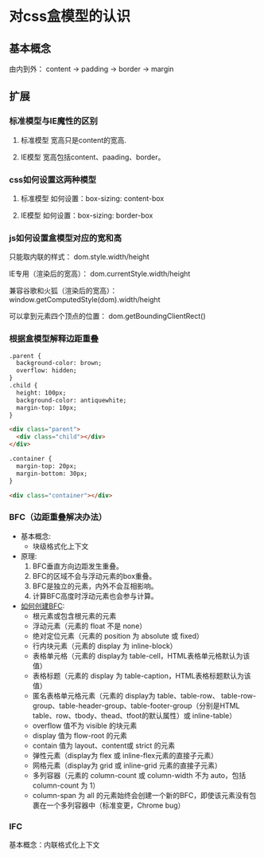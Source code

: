 # 对css盒模型的认识

## 基本概念

由内到外： content -> padding -> border -> margin

## 扩展

###  标准模型与IE魔性的区别

1. 标准模型
  宽高只是content的宽高.

2. IE模型
  宽高包括content、paading、border。

### css如何设置这两种模型
1. 标准模型
  如何设置：box-sizing: content-box

2. IE模型
  如何设置：box-sizing: border-box 

### js如何设置盒模型对应的宽和高
只能取内联的样式：            dom.style.width/height

IE专用（渲染后的宽高）：       dom.currentStyle.width/height

兼容谷歌和火狐（渲染后的宽高）： window.getComputedStyle(dom).width/height

可以拿到元素四个顶点的位置：     dom.getBoundingClientRect()

### 根据盒模型解释边距重叠
``` html
.parent {
  background-color: brown;
  overflow: hidden;
}
.child {
  height: 100px;
  background-color: antiquewhite;
  margin-top: 10px;
}

<div class="parent">
  <div class="child"></div>
</div>
```

``` html
.container {
  margin-top: 20px;
  margin-bottom: 30px;
}

<div class="container"></div>
```

### BFC（边距重叠解决办法）

  - 基本概念:
    - 块级格式化上下文
  - 原理:
    1. BFC垂直方向边距发生重叠。
    2. BFC的区域不会与浮动元素的box重叠。
    3. BFC是独立的元素，内外不会互相影响。
    4. 计算BFC高度时浮动元素也会参与计算。
  - [如何创建BFC](https://developer.mozilla.org/zh-CN/docs/Web/Guide/CSS/Block_formatting_context):
    - 根元素或包含根元素的元素
    - 浮动元素（元素的 float 不是 none）
    - 绝对定位元素（元素的 position 为 absolute 或 fixed）
    - 行内块元素（元素的 display 为 inline-block）
    - 表格单元格（元素的 display为 table-cell，HTML表格单元格默认为该值）
    - 表格标题（元素的 display 为 table-caption，HTML表格标题默认为该值）
    - 匿名表格单元格元素（元素的 display为 table、table-row、 table-row-group、table-header-group、table-footer-group（分别是HTML table、row、tbody、thead、tfoot的默认属性）或 inline-table）
    - overflow 值不为 visible 的块元素
    - display 值为 flow-root 的元素
    - contain 值为 layout、content或 strict 的元素
    - 弹性元素（display为 flex 或 inline-flex元素的直接子元素）
    - 网格元素（display为 grid 或 inline-grid 元素的直接子元素）
    - 多列容器（元素的 column-count 或 column-width 不为 auto，包括 column-count 为 1）
    - column-span 为 all 的元素始终会创建一个新的BFC，即使该元素没有包裹在一个多列容器中（标准变更，Chrome bug）

### IFC
  基本概念：内联格式化上下文